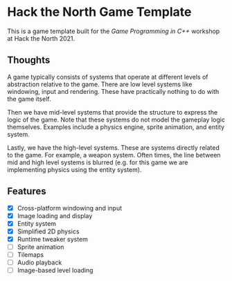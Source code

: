 # Hack the North Game Template

This is a game template built for the *Game Programming in C++* workshop at
Hack the North 2021.

## Thoughts

A game typically consists of systems that operate at different levels of abstraction
relative to the game. There are low level systems like windowing, input and rendering.
These have practically nothing to do with the game itself.

Then we have mid-level systems that provide the structure to express the logic of the
game. Note that these systems do not model the gameplay logic themselves. Examples
include a physics engine, sprite animation, and entity system.

Lastly, we have the high-level systems. These are systems directly related to the game.
For example, a weapon system. Often times, the line between mid and high level 
systems is blurred (e.g. for this game we are implementing physics using the entity
system).

## Features

- [x] Cross-platform windowing and input
- [x] Image loading and display
- [x] Entity system
- [x] Simplified 2D physics
- [x] Runtime tweaker system
- [ ] Sprite animation
- [ ] Tilemaps
- [ ] Audio playback
- [ ] Image-based level loading
